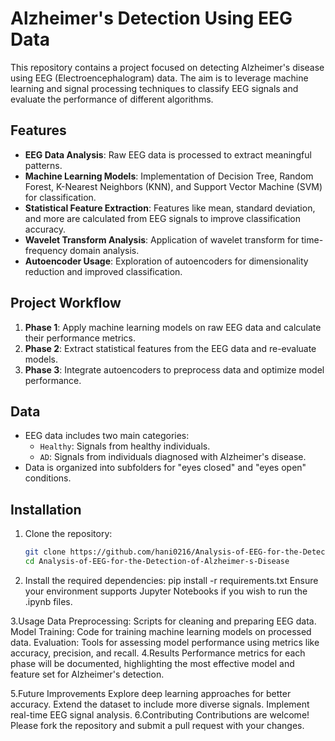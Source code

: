 # Alzheimer's Detection Using EEG Data

This repository contains a project focused on detecting Alzheimer's disease using EEG (Electroencephalogram) data. The aim is to leverage machine learning and signal processing techniques to classify EEG signals and evaluate the performance of different algorithms.

## Features

- **EEG Data Analysis**: Raw EEG data is processed to extract meaningful patterns.
- **Machine Learning Models**: Implementation of Decision Tree, Random Forest, K-Nearest Neighbors (KNN), and Support Vector Machine (SVM) for classification.
- **Statistical Feature Extraction**: Features like mean, standard deviation, and more are calculated from EEG signals to improve classification accuracy.
- **Wavelet Transform Analysis**: Application of wavelet transform for time-frequency domain analysis.
- **Autoencoder Usage**: Exploration of autoencoders for dimensionality reduction and improved classification.

## Project Workflow

1. **Phase 1**: Apply machine learning models on raw EEG data and calculate their performance metrics.
2. **Phase 2**: Extract statistical features from the EEG data and re-evaluate models.
3. **Phase 3**: Integrate autoencoders to preprocess data and optimize model performance.

## Data

- EEG data includes two main categories:
  - `Healthy`: Signals from healthy individuals.
  - `AD`: Signals from individuals diagnosed with Alzheimer's disease.
- Data is organized into subfolders for "eyes closed" and "eyes open" conditions.

## Installation

1. Clone the repository:
   ```bash
   git clone https://github.com/hani0216/Analysis-of-EEG-for-the-Detection-of-Alzheimer-s-Disease.git
   cd Analysis-of-EEG-for-the-Detection-of-Alzheimer-s-Disease
2. Install the required dependencies:
      pip install -r requirements.txt
Ensure your environment supports Jupyter Notebooks if you wish to run the .ipynb files.

3.Usage
Data Preprocessing: Scripts for cleaning and preparing EEG data.
Model Training: Code for training machine learning models on processed data.
Evaluation: Tools for assessing model performance using metrics like accuracy, precision, and recall.
4.Results
Performance metrics for each phase will be documented, highlighting the most effective model and feature set for Alzheimer's detection.

5.Future Improvements
Explore deep learning approaches for better accuracy.
Extend the dataset to include more diverse signals.
Implement real-time EEG signal analysis.
6.Contributing
Contributions are welcome! Please fork the repository and submit a pull request with your changes.


